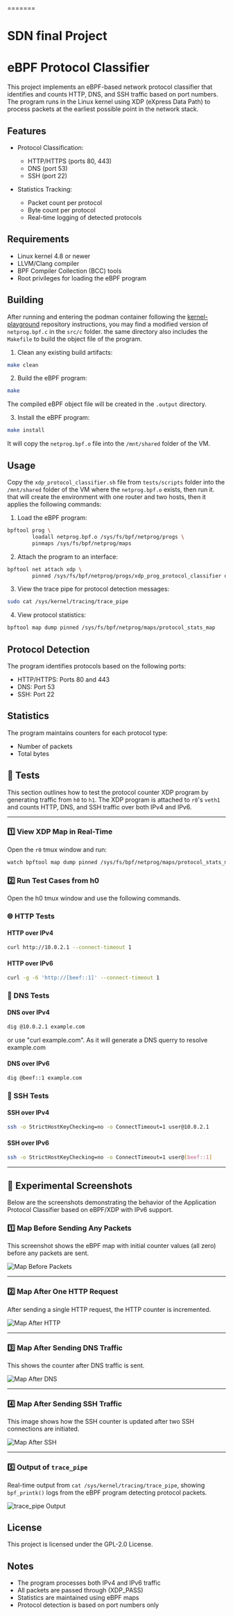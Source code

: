 =======
# SDN final Project

# eBPF Protocol Classifier

This project implements an eBPF-based network protocol classifier that identifies and counts HTTP, DNS, and SSH traffic based on port numbers. The program runs in the Linux kernel using XDP (eXpress Data Path) to process packets at the earliest possible point in the network stack.

## Features

- Protocol Classification:
  - HTTP/HTTPS (ports 80, 443)
  - DNS (port 53)
  - SSH (port 22)

- Statistics Tracking:
  - Packet count per protocol
  - Byte count per protocol
  - Real-time logging of detected protocols

## Requirements

- Linux kernel 4.8 or newer
- LLVM/Clang compiler
- BPF Compiler Collection (BCC) tools
- Root privileges for loading the eBPF program

## Building
After running and entering the podman container following the [kernel-playground](https://github.com/MhrshadSh/kernel-playground/tree/master#repository-structure) repository instructions, you may find a modified version of `netprog.bpf.c` in the `src/c` folder.
the same directory also includes the `Makefile` to build the object file of the program.
1. Clean any existing build artifacts:
```bash
make clean
```

2. Build the eBPF program:
```bash
make
```

The compiled eBPF object file will be created in the `.output` directory.

3. Install the eBPF program:
```bash
make install
```

It will copy the `netprog.bpf.o` file into the `/mnt/shared` folder of the VM.

## Usage
Copy the `xdp_protocol_classifier.sh` file from `tests/scripts` folder into the `/mnt/shared` folder of the VM where the `netprog.bpf.o` exists, then run it. that will create the environment with one router and two hosts, then it applies
the following commands:

1. Load the eBPF program:
```bash
bpftool prog \
		loadall netprog.bpf.o /sys/fs/bpf/netprog/progs \
		pinmaps /sys/fs/bpf/netprog/maps
```

2. Attach the program to an interface:
```bash
bpftool net attach xdp \
		pinned /sys/fs/bpf/netprog/progs/xdp_prog_protocol_classifier dev veth1
```

3. View the trace pipe for protocol detection messages:
```bash
sudo cat /sys/kernel/tracing/trace_pipe
```

4. View protocol statistics:
```bash
bpftool map dump pinned /sys/fs/bpf/netprog/maps/protocol_stats_map
```

## Protocol Detection

The program identifies protocols based on the following ports:
- HTTP/HTTPS: Ports 80 and 443
- DNS: Port 53
- SSH: Port 22

## Statistics

The program maintains counters for each protocol type:
- Number of packets
- Total bytes

## 🧪 Tests

This section outlines how to test the protocol counter XDP program by generating traffic from `h0` to `h1`. The XDP program is attached to `r0`'s `veth1` and counts HTTP, DNS, and SSH traffic over both IPv4 and IPv6.

---

### 1️⃣ View XDP Map in Real-Time

Open the `r0` tmux window and run:

```bash
watch bpftool map dump pinned /sys/fs/bpf/netprog/maps/protocol_stats_map
```
### 2️⃣ Run Test Cases from h0

Open the h0 tmux window and use the following commands.
### 🌐 HTTP Tests
#### HTTP over IPv4
```bash
curl http://10.0.2.1 --connect-timeout 1
```
#### HTTP over IPv6
```bash
curl -g -6 'http://[beef::1]' --connect-timeout 1
```

### 🧭 DNS Tests
#### DNS over IPv4
```bash
dig @10.0.2.1 example.com
```
or use "curl example.com". As it will generate a DNS querry to resolve example.com
#### DNS over IPv6
```bash
dig @beef::1 example.com
```

### 🔐 SSH Tests
#### SSH over IPv4
```bash
ssh -o StrictHostKeyChecking=no -o ConnectTimeout=1 user@10.0.2.1
```
#### SSH over IPv6
```bash
ssh -o StrictHostKeyChecking=no -o ConnectTimeout=1 user@[beef::1]
```

---

## 📸 Experimental Screenshots

Below are the screenshots demonstrating the behavior of the Application Protocol Classifier based on eBPF/XDP with IPv6 support.

### 1️⃣ Map Before Sending Any Packets

This screenshot shows the eBPF map with initial counter values (all zero) before any packets are sent.

![Map Before Packets](./docs/empty.png)

---

### 2️⃣ Map After One HTTP Request

After sending a single HTTP request, the HTTP counter is incremented.

![Map After HTTP](./docs/http.png)

---

### 3️⃣ Map After Sending DNS Traffic

This shows the counter after DNS traffic is sent.

![Map After DNS](./docs/dns.png)

---

### 4️⃣ Map After Sending SSH Traffic

This image shows how the SSH counter is updated after two SSH connections are initiated.

![Map After SSH](./docs/ssh.png)

---

### 5️⃣ Output of `trace_pipe`

Real-time output from `cat /sys/kernel/tracing/trace_pipe`, showing `bpf_printk()` logs from the eBPF program detecting protocol packets.

![trace_pipe Output](./docs/trace_pipe.png)


## License

This project is licensed under the GPL-2.0 License.

## Notes

- The program processes both IPv4 and IPv6 traffic
- All packets are passed through (XDP_PASS)
- Statistics are maintained using eBPF maps
- Protocol detection is based on port numbers only 

